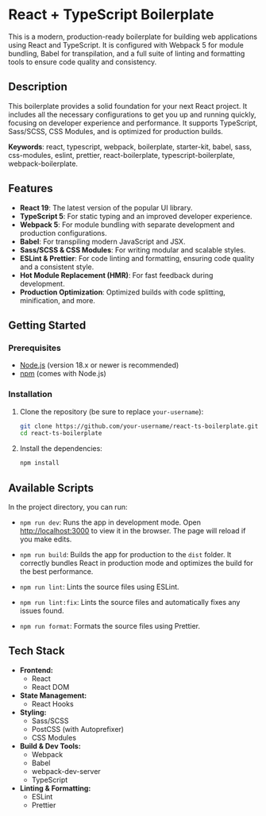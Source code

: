 # React + TypeScript Boilerplate

This is a modern, production-ready boilerplate for building web applications using React and TypeScript. It is configured with Webpack 5 for module bundling, Babel for transpilation, and a full suite of linting and formatting tools to ensure code quality and consistency.

## Description

This boilerplate provides a solid foundation for your next React project. It includes all the necessary configurations to get you up and running quickly, focusing on developer experience and performance. It supports TypeScript, Sass/SCSS, CSS Modules, and is optimized for production builds.

**Keywords**: react, typescript, webpack, boilerplate, starter-kit, babel, sass, css-modules, eslint, prettier, react-boilerplate, typescript-boilerplate, webpack-boilerplate.

## Features

-   **React 19**: The latest version of the popular UI library.
-   **TypeScript 5**: For static typing and an improved developer experience.
-   **Webpack 5**: For module bundling with separate development and production configurations.
-   **Babel**: For transpiling modern JavaScript and JSX.
-   **Sass/SCSS & CSS Modules**: For writing modular and scalable styles.
-   **ESLint & Prettier**: For code linting and formatting, ensuring code quality and a consistent style.
-   **Hot Module Replacement (HMR)**: For fast feedback during development.
-   **Production Optimization**: Optimized builds with code splitting, minification, and more.

## Getting Started

### Prerequisites

-   [Node.js](https://nodejs.org/) (version 18.x or newer is recommended)
-   [npm](https://www.npmjs.com/) (comes with Node.js)

### Installation

1.  Clone the repository (be sure to replace `your-username`):
    ```bash
    git clone https://github.com/your-username/react-ts-boilerplate.git
    cd react-ts-boilerplate
    ```

2.  Install the dependencies:
    ```bash
    npm install
    ```

## Available Scripts

In the project directory, you can run:

-   `npm run dev`: Runs the app in development mode. Open [http://localhost:3000](http://localhost:3000) to view it in the browser. The page will reload if you make edits.

-   `npm run build`: Builds the app for production to the `dist` folder. It correctly bundles React in production mode and optimizes the build for the best performance.

-   `npm run lint`: Lints the source files using ESLint.

-   `npm run lint:fix`: Lints the source files and automatically fixes any issues found.

-   `npm run format`: Formats the source files using Prettier.

## Tech Stack

-   **Frontend:**
    -   React
    -   React DOM
-   **State Management:**
    -   React Hooks
-   **Styling:**
    -   Sass/SCSS
    -   PostCSS (with Autoprefixer)
    -   CSS Modules
-   **Build & Dev Tools:**
    -   Webpack
    -   Babel
    -   webpack-dev-server
    -   TypeScript
-   **Linting & Formatting:**
    -   ESLint
    -   Prettier

